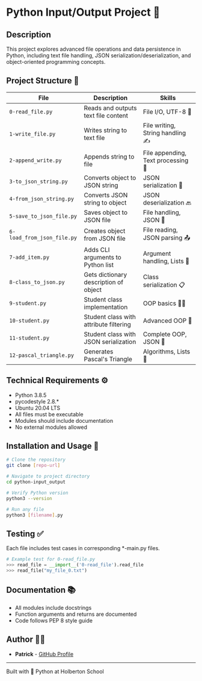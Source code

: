 # Python Input/Output Project 📝

## Description 
This project explores advanced file operations and data persistence in Python, including text file handling, JSON serialization/deserialization, and object-oriented programming concepts.

## Project Structure 📂

| File | Description | Skills |
|------|-------------|---------|
| `0-read_file.py` | Reads and outputs text file content | File I/O, UTF-8 📖 |
| `1-write_file.py` | Writes string to text file | File writing, String handling ✍️ |
| `2-append_write.py` | Appends string to file | File appending, Text processing 📎 |
| `3-to_json_string.py` | Converts object to JSON string | JSON serialization 🔄 |
| `4-from_json_string.py` | Converts JSON string to object | JSON deserialization 🔙 |
| `5-save_to_json_file.py` | Saves object to JSON file | File handling, JSON 💾 |
| `6-load_from_json_file.py` | Creates object from JSON file | File reading, JSON parsing 📤 |
| `7-add_item.py` | Adds CLI arguments to Python list | Argument handling, Lists 📝 |
| `8-class_to_json.py` | Gets dictionary description of object | Class serialization 📋 |
| `9-student.py` | Student class implementation | OOP basics 👨‍🎓 |
| `10-student.py` | Student class with attribute filtering | Advanced OOP 🎯 |
| `11-student.py` | Student class with JSON serialization | Complete OOP, JSON 💫 |
| `12-pascal_triangle.py` | Generates Pascal's Triangle | Algorithms, Lists 📐 |

## Technical Requirements ⚙️

* Python 3.8.5
* pycodestyle 2.8.*
* Ubuntu 20.04 LTS
* All files must be executable
* Modules should include documentation
* No external modules allowed

## Installation and Usage 🚀

```bash
# Clone the repository
git clone [repo-url]

# Navigate to project directory
cd python-input_output

# Verify Python version
python3 --version

# Run any file
python3 [filename].py
```

## Testing ✅
Each file includes test cases in corresponding *-main.py files.

```python
# Example test for 0-read_file.py
>>> read_file = __import__('0-read_file').read_file
>>> read_file("my_file_0.txt")
```

## Documentation 📚
* All modules include docstrings
* Function arguments and returns are documented
* Code follows PEP 8 style guide

## Author 👨‍💻
* **Patrick** - [GitHub Profile](https://github.com/Pmichel74)

---
Built with 🐍 Python at Holberton School